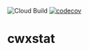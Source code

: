 ![Cloud Build](https://github.com/mchirico/cwxstat/workflows/Cloud%20Build/badge.svg)
[![codecov](https://codecov.io/gh/mchirico/cwxstat/branch/master/graph/badge.svg)](https://codecov.io/gh/mchirico/cwxstat)
# cwxstat

